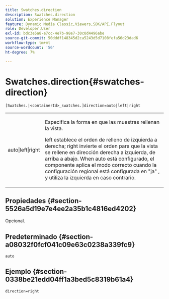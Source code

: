 ```yaml
---
title: Swatches.direction
description: Swatches.direction
solution: Experience Manager
feature: Dynamic Media Classic,Viewers,SDK/API,Flyout
role: Developer,User
exl-id: bdc3e5a8-e7cc-4e7b-98e7-30c0d4496abe
source-git-commit: 50dddf148345d2ca5243d5d7108fefa56d23dad6
workflow-type: tm+mt
source-wordcount: '56'
ht-degree: 7%

---
```


# Swatches.direction{#swatches-direction}

`[Swatches.|<containerId>_swatches.]direction=auto|left|right`

<table id="table_8DA8AC17A6FB4EC09DC9384B812D841C"> 
 <tbody> 
  <tr> 
   <td colname="col1"> <p> <span class="codeph"> auto|left|right </span> </p> </td> 
   <td colname="col2"> <p> Especifica la forma en que las muestras rellenan la vista. </p> <p> <span class="codeph"> left </span> establece el orden de relleno de izquierda a derecha; <span class="codeph"> right </span> invierte el orden para que la vista se rellene en dirección derecha a izquierda, de arriba a abajo. When <span class="codeph"> auto </span> está configurado, el componente aplica el modo correcto cuando la configuración regional está configurada en <span class="codeph"> "ja" </span>, y utiliza la izquierda en caso contrario. </p> </td> 
  </tr> 
 </tbody> 
</table>

## Propiedades {#section-5526a5d19e7e4ee2a35b1c4816ed4202}

Opcional.

## Predeterminado {#section-a08032f0fcf041c09e63c0238a339fc9}

`auto`

## Ejemplo {#section-0338be21edd04ff1a3bed5c8319b61a4}

`direction=right`
